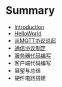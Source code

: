 # Summary

* [Introduction](README.md)
* [HelloWorld](HelloWorld.md)
* [从MQTT协议说起](MQTT.md)
* [通信协议制定](CMProtocol.md)
* [服务器代码编写](Server.md)
* 客户端代码编写
* 展望与总结
* 硬件电路搭建

